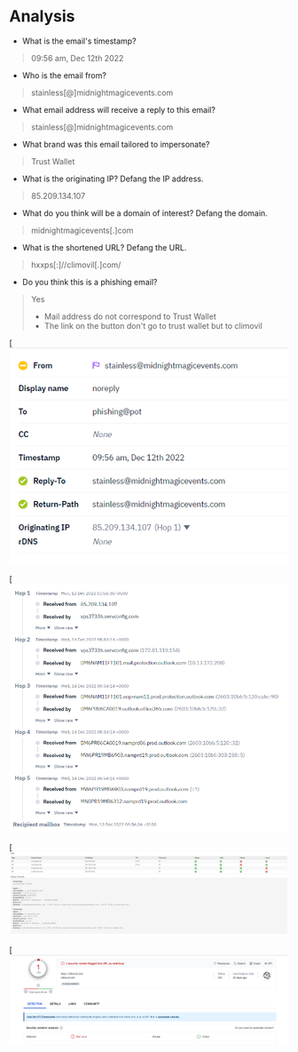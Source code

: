 # Analysis

- What is the email's timestamp?
> 09:56 am, Dec 12th 2022

- Who is the email from?
>stainless[@]midnightmagicevents.com

- What email address will receive a reply to this email?
>stainless[@]midnightmagicevents.com

- What brand was this email tailored to impersonate?
> Trust Wallet

- What is the originating IP? Defang the IP address.
> 85.209.134.107

- What do you think will be a domain of interest? Defang the domain.
>midnightmagicevents[.]com

- What is the shortened URL? Defang the URL.
>hxxps[:]//climovil[.]com/

- Do you think this is a phishing email?
> Yes
> - Mail address do not correspond to Trust Wallet
> - The link on the button don't go to trust wallet but to climovil

[![](https://github.com/Mahgnislaw/BecodeProjects/blob/main/2_The%20hill/Phishing/Mail%20Analysis/img/Mail2/header.png)

[![](https://github.com/Mahgnislaw/BecodeProjects/blob/main/2_The%20hill/Phishing/Mail%20Analysis/img/Mail2/hop.png)

[![](https://github.com/Mahgnislaw/BecodeProjects/blob/main/2_The%20hill/Phishing/Mail%20Analysis/img/Mail2/mxtool.png)

[![](https://github.com/Mahgnislaw/BecodeProjects/blob/main/2_The%20hill/Phishing/Mail%20Analysis/img/Mail2/virustotal.png)

